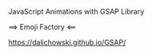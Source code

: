 JavaScript Animations with GSAP Library

==> Emoji Factory <==

https://dalichowski.github.io/GSAP/

